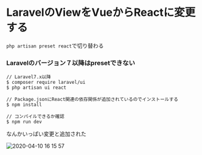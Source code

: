 # LaravelのViewをVueからReactに変更する

`php artisan preset react`で切り替わる

### Laravelのバージョン７以降はpresetできない

```
// Laravel7.x以降
$ composer require laravel/ui
$ php artisan ui react

// Package.jsonにReact関連の依存関係が追加されているのでインストールする
$ npm install

// コンパイルできるか確認
$ npm run dev
```

なんかいっぱい変更と追加された

![2020-04-10 16 15 57](https://user-images.githubusercontent.com/56820273/78971729-2876f300-7b47-11ea-9326-14abd8d3315a.png)
